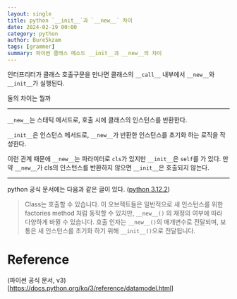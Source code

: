 ```yaml
---
layout: single
title: python `__init__`과 `__new__` 차이
date: 2024-02-19 00:00
category: python
author: Bure5kzam
tags: [grammer]
summary: 파이썬 클래스 메소드 __init__과 __new__의 차이
---
```


인터프리터가 클래스 호출구문을 만나면 클래스의 `__call__` 내부에서 `__new__`와 `__init__`가 실행된다.

둘의 차이는 뭘까

---

`__new__`는 스태틱 메서드로, 호출 시에 클래스의 인스턴스를 반환한다.

`__init__`은 인스턴스 메서드로, `__new__`가 반환한 인스턴스를 초기화 하는 로직을 작성한다.

이런 관계 때문에 `__new__`는 파라미터로 `cls`가 있지만 `__init__`은 `self`를 가 있다. 만약 `__new__`가 cls의 인스턴스를 반환하지 않으면 `__init__`은 호출되지 않는다.


---

python 공식 문서에는 다음과 같은 글이 있다. ([python 3.12.2](https://docs.python.org/ko/3/reference/datamodel.html))

> Class는 호출할 수 있습니다. 이 오브젝트들은 일반적으로 새 인스턴스를 위한 factories method 처럼 동작할 수 있지만, `__new__()` 의 재정의 여부에 따라 다양하게 바뀔 수 있습니다. 호출 인자는 `__new__()`의 매개변수로 전달되며, 보통은 새 인스턴스를 초기화 하기 위해 `__init__()`으로 전달됩니다.

# Reference

(파이썬 공식 문서, v3)[https://docs.python.org/ko/3/reference/datamodel.html]
